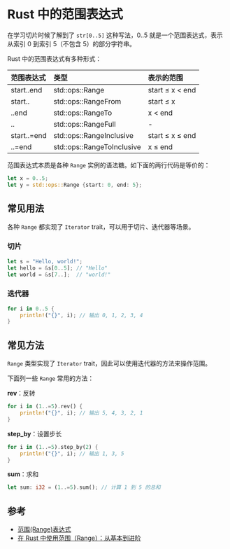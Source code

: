 # Rust 中的范围表达式

在学习切片时候了解到了 `str[0..5]` 这种写法，0..5 就是一个范围表达式，表示从索引 0 到索引 5（不包含 5）的部分字符串。

Rust 中的范围表达式有多种形式：

| 范围表达式  | 类型                       | 表示的范围      |
| :---------- | :------------------------- | :-------------- |
| start..end  | std::ops::Range            | start ≤ x < end |
| start..     | std::ops::RangeFrom        | start ≤ x       |
| ..end       | std::ops::RangeTo          | x < end         |
| ..          | std::ops::RangeFull        | -               |
| start..=end | std::ops::RangeInclusive   | start ≤ x ≤ end |
| ..=end      | std::ops::RangeToInclusive | x ≤ end         |

范围表达式本质是各种 `Range` 实例的语法糖。如下面的两行代码是等价的：

```rust
let x = 0..5;
let y = std::ops::Range {start: 0, end: 5};
```

## 常见用法

各种 `Range` 都实现了 `Iterator` trait，可以用于切片、迭代器等场景。

### 切片

```rust
let s = "Hello, world!";
let hello = &s[0..5]; // "Hello"
let world = &s[7..];  // "world!"
```

### 迭代器

```rust
for i in 0..5 {
    println!("{}", i); // 输出 0, 1, 2, 3, 4
}
```

## 常见方法

`Range` 类型实现了 `Iterator` trait，因此可以使用迭代器的方法来操作范围。

下面列一些 `Range` 常用的方法：

**rev**：反转

```rust
for i in (1..=5).rev() {
    println!("{}", i); // 输出 5, 4, 3, 2, 1
}
```

**step_by**：设置步长

```rust
for i in (1..=5).step_by(2) {
    println!("{}", i); // 输出 1, 3, 5
}
```

**sum**：求和

```rust
let sum: i32 = (1..=5).sum(); // 计算 1 到 5 的总和
```

## 参考

- [范围(Range)表达式](https://rust-book.junmajinlong.com/ch4/02_range_expression.html)
- [在 Rust 中使用范围（Range）：从基本到进阶](https://www.cnblogs.com/muko-aoi/articles/18579831)
